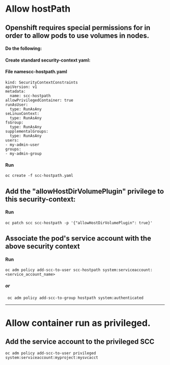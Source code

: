 # Allow hostPath
## Openshift requires special permissions for in order to allow pods to use volumes in nodes.

#### Do the following:
#### Create standard security-context yaml:
#### File namescc-hostpath.yaml
    
    kind: SecurityContextConstraints
    apiVersion: v1
    metadata:
      name: scc-hostpath
    allowPrivilegedContainer: true
    runAsUser:
      type: RunAsAny
    seLinuxContext:
      type: RunAsAny
    fsGroup:
      type: RunAsAny
    supplementalGroups:
      type: RunAsAny
    users:
    - my-admin-user
    groups:
    - my-admin-group
    
#### Run
    oc create -f scc-hostpath.yaml

## Add the "allowHostDirVolumePlugin" privilege to this security-context:
#### Run
    oc patch scc scc-hostpath -p '{"allowHostDirVolumePlugin": true}'

## Associate the pod's service account with the above security context
#### Run
    oc adm policy add-scc-to-user scc-hostpath system:serviceaccount:<service_account_name>
##### or
     oc adm policy add-scc-to-group hostpath system:authenticated
     
--------------------------------------------------------------------------------------------------------------------------------

# Allow container run as privileged.
## Add the service account to the privileged SCC
    oc adm policy add-scc-to-user privileged system:serviceaccount:myproject:mysvcacct
  

